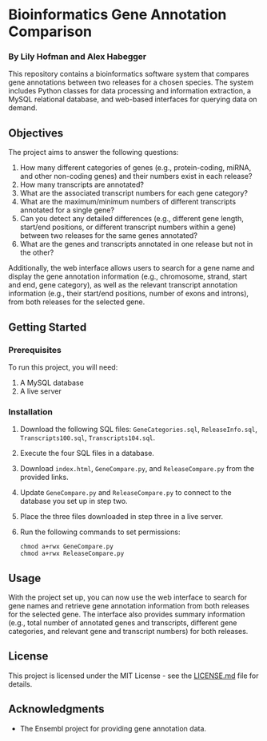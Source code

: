 # Bioinformatics Gene Annotation Comparison
### By Lily Hofman and Alex Habegger
This repository contains a bioinformatics software system that compares gene annotations between two releases for a chosen species. The system includes Python classes for data processing and information extraction, a MySQL relational database, and web-based interfaces for querying data on demand.

## Objectives

The project aims to answer the following questions:

1. How many different categories of genes (e.g., protein-coding, miRNA, and other non-coding genes) and their numbers exist in each release?
2. How many transcripts are annotated?
3. What are the associated transcript numbers for each gene category?
4. What are the maximum/minimum numbers of different transcripts annotated for a single gene?
5. Can you detect any detailed differences (e.g., different gene length, start/end positions, or different transcript numbers within a gene) between two releases for the same genes annotated?
6. What are the genes and transcripts annotated in one release but not in the other?

Additionally, the web interface allows users to search for a gene name and display the gene annotation information (e.g., chromosome, strand, start and end, gene category), as well as the relevant transcript annotation information (e.g., their start/end positions, number of exons and introns), from both releases for the selected gene.

## Getting Started

### Prerequisites

To run this project, you will need:

1. A MySQL database
2. A live server

### Installation

1. Download the following SQL files: `GeneCategories.sql`, `ReleaseInfo.sql`, `Transcripts100.sql`, `Transcripts104.sql`.
2. Execute the four SQL files in a database.
3. Download `index.html`, `GeneCompare.py`, and `ReleaseCompare.py` from the provided links.
4. Update `GeneCompare.py` and `ReleaseCompare.py` to connect to the database you set up in step two.
5. Place the three files downloaded in step three in a live server.
6. Run the following commands to set permissions:

   ```
   chmod a+rwx GeneCompare.py
   chmod a+rwx ReleaseCompare.py
   ```

## Usage

With the project set up, you can now use the web interface to search for gene names and retrieve gene annotation information from both releases for the selected gene. The interface also provides summary information (e.g., total number of annotated genes and transcripts, different gene categories, and relevant gene and transcript numbers) for both releases.


## License

This project is licensed under the MIT License - see the [LICENSE.md](LICENSE.md) file for details.

## Acknowledgments

* The Ensembl project for providing gene annotation data.
